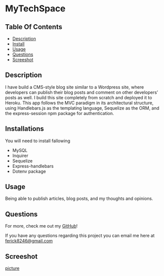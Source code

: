 # MyTechSpace 

## Table Of Contents
* [Description](#description)
* [Install](#install)
* [Usage](#usage)
* [Questions](#questions)
* [Screeshot](#screenshot)



## Description

I have build a CMS-style blog site similar to a Wordpress site, where developers can publish their blog posts and comment on other developers’ posts as well. I build this site completely from scratch and deployed it to Heroku. This app follows the MVC paradigm in its architectural structure, using Handlebars.js as the templating language, Sequelize as the ORM, and the express-session npm package for authentication.

## Installations

You will need to install fallowing 
* MySQL
* Inquirer 
* Sequelize
* Express-handlebars
* Dotenv package

## Usage

Being able to publish articles, blog posts, and my thoughts and opinions.

## Questions

For more, check me out my [GitHub](https://github.com/ferick8246)!

If you have any questions regarding this project you can email me here at ferick8246@gmail.com 

## Screeshot

[picture](https://github.com/ferick8246/Tech-blog-/blob/9302ecbcbdd2750408e95966faa4c608174af192/MyTechSPACE.PNG)